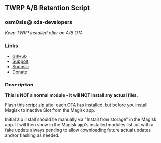 ## TWRP A/B Retention Script
### osm0sis @ xda-developers
*Keep TWRP installed after an A/B OTA*

### Links
* [GitHub](https://github.com/Magisk-Modules-Repo/TWRP-A-B-Retention-Script)
* [Support](https://bit.do/osm0)
* [Sponsor](https://github.com/sponsors/osm0sis)
* [Donate](https://www.paypal.me/osm0sis)

### Description
**This is NOT a normal module - it will NOT install any actual files.**

Flash this script zip after each OTA has installed, but before you install Magisk to Inactive Slot from the Magisk app.

Initial zip install should be manually via "Install from storage" in the Magisk app. It will then show in the Magisk app's installed modules list but with a fake update always pending to allow downloading future actual updates and/or flashing as needed.

